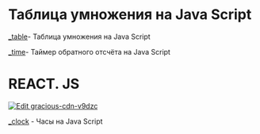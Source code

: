 

#  Таблица умножения на Java Script
[_table](https://github.com/barabas007/barabas007.github.io/tree/master/_table_gt)- Таблица умножения на Java Script

[_time](https://github.com/barabas007/barabas007-github.io)- Таймер обратного отсчёта на Java Script


# REACT. JS
[![Edit gracious-cdn-v9dzc](https://codesandbox.io/static/img/play-codesandbox.svg)](https://codesandbox.io/s/gracious-cdn-v9dzc?fontsize=14)

[_clock](https://github.com/barabas007/_clock/tree/master/_clock) - Часы на Java Script
